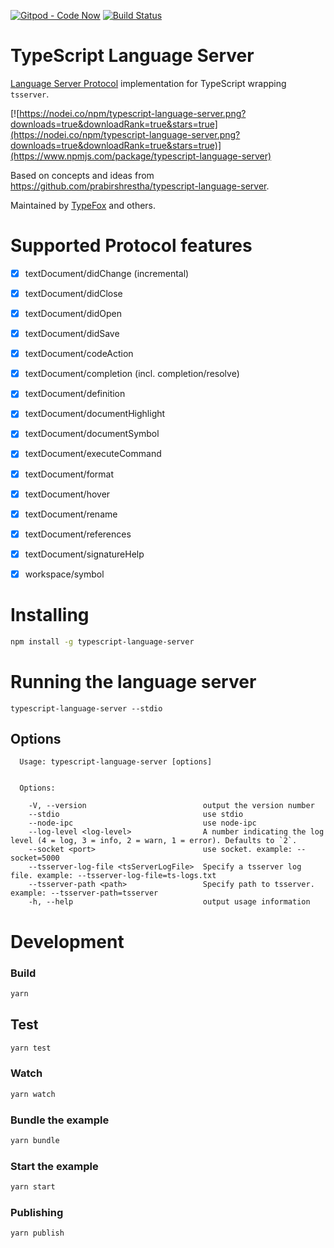 [![Gitpod - Code Now](https://img.shields.io/badge/Gitpod-code%20now-blue.svg?longCache=true)](https://gitpod.io#https://github.com/theia-ide/typescript-language-server)
[![Build Status](https://travis-ci.org/theia-ide/typescript-language-server.svg?branch=master)](https://travis-ci.org/theia-ide/typescript-language-server)

# TypeScript Language Server
[Language Server Protocol](https://github.com/Microsoft/language-server-protocol) implementation for TypeScript wrapping `tsserver`.

[![https://nodei.co/npm/typescript-language-server.png?downloads=true&downloadRank=true&stars=true](https://nodei.co/npm/typescript-language-server.png?downloads=true&downloadRank=true&stars=true)](https://www.npmjs.com/package/typescript-language-server)

Based on concepts and ideas from https://github.com/prabirshrestha/typescript-language-server.

Maintained by [TypeFox](http://typefox.io) and others.

# Supported Protocol features

- [x] textDocument/didChange (incremental)
- [x] textDocument/didClose
- [x] textDocument/didOpen
- [x] textDocument/didSave

- [x] textDocument/codeAction
- [x] textDocument/completion (incl. completion/resolve)
- [x] textDocument/definition
- [x] textDocument/documentHighlight
- [x] textDocument/documentSymbol
- [x] textDocument/executeCommand
- [x] textDocument/format
- [x] textDocument/hover
- [x] textDocument/rename
- [x] textDocument/references
- [x] textDocument/signatureHelp
- [x] workspace/symbol

# Installing

```sh
npm install -g typescript-language-server
```

# Running the language server

```
typescript-language-server --stdio
```

## Options

```
  Usage: typescript-language-server [options]


  Options:

    -V, --version                          output the version number
    --stdio                                use stdio
    --node-ipc                             use node-ipc
    --log-level <log-level>                A number indicating the log level (4 = log, 3 = info, 2 = warn, 1 = error). Defaults to `2`.
    --socket <port>                        use socket. example: --socket=5000
    --tsserver-log-file <tsServerLogFile>  Specify a tsserver log file. example: --tsserver-log-file=ts-logs.txt
    --tsserver-path <path>                 Specify path to tsserver. example: --tsserver-path=tsserver
    -h, --help                             output usage information
```

# Development

### Build

```sh
yarn
```

## Test

```sh
yarn test
```

### Watch

```sh
yarn watch
```

### Bundle the example

```sh
yarn bundle
```

### Start the example

```sh
yarn start
```

### Publishing

```sh
yarn publish
```
